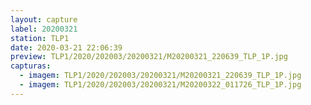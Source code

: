 ```yaml
---
layout: capture
label: 20200321
station: TLP1
date: 2020-03-21 22:06:39
preview: TLP1/2020/202003/20200321/M20200321_220639_TLP_1P.jpg
capturas:
  - imagem: TLP1/2020/202003/20200321/M20200321_220639_TLP_1P.jpg
  - imagem: TLP1/2020/202003/20200321/M20200322_011726_TLP_1P.jpg
---
```

